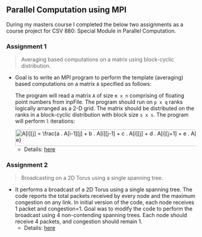 ## Parallel Computation using MPI

During my masters course I completed the below two assignments as a course project for CSV 880: Special Module in Parallel Computation.

### Assignment 1
> Averaging based computations on a matrix using block-cyclic distribution. 

- Goal is to write an MPI program to perform the template (averaging) based computations on a matrix `A` specified as follows:

	The program will read a matrix `A` of size `m x n` comprising of floating point numbers from inpFile. The program should run on `p x q` ranks logically arranged as a 2-D grid. The matrix should be distributed on the ranks in a block-cyclic distribution with block size `s x s`. The program will perform `l` iterations: 
	
	<img src="http://www.sciweavers.org/tex2img.php?eq=A%5Bi%5D%5Bj%5D%20%3D%20%20%5Cfrac%7Ba%20.%20A%5Bi-1%5D%5Bj%5D%20%2B%20b%20.%20A%5Bi%5D%5Bj-1%5D%20%2B%20c%20.%20A%5Bi%5D%5Bj%5D%20%2B%20d%20.%20A%5Bi%5D%5Bj%2B1%5D%20%2B%20e%20.%20A%5Bi%2B1%5D%5Bj%5D%20%7D%7Ba%20%2B%20b%20%2B%20c%20%2B%20d%20%2B%20e%7D%20&bc=White&fc=Black&im=jpg&fs=12&ff=arev&edit=0" align="center" border="0" alt="A[i][j] =  \frac{a . A[i-1][j] + b . A[i][j-1] + c . A[i][j] + d . A[i][j+1] + e . A[i+1][j] }{a + b + c + d + e} " width="640" height="44" />

	- Details: [here][Assignment1_doc]

### Assignment 2
> Broadcasting on a 2D Torus using a single spanning tree. 

- It performs a broadcast of a 2D Torus using a single spanning tree. The code reports the total packets received by every node and the maximum congestion on any link. In initial version of the code, each node receives 1 packet and congestion=1. Goal was to modify the code to perform the broadcast using 4 non-contending spanning trees. Each node should receive 4 packets, and congestion should remain 1.
	- Details: [here][Assignment2_doc]


[Assignment1_doc]: https://github.com/vijaydaultani/CSV880/blob/master/assignment%201/docs/Assignment1.pdf

[Assignment2_doc]: https://github.com/vijaydaultani/CSV880/blob/master/assignment%202/docs/Assignment2.pdf

[Equation_embedding]: http://www.sciweavers.org/tex2img.php?eq=A%5Bi%5D%5Bj%5D%20%3D%20%20%5Cfrac%7Ba%20.%20A%5Bi-1%5D%5Bj%5D%20%2B%20b%20.%20A%5Bi%5D%5Bj-1%5D%20%2B%20c%20.%20A%5Bi%5D%5Bj%5D%20%2B%20d%20.%20A%5Bi%5D%5Bj%2B1%5D%20%2B%20e%20.%20A%5Bi%2B1%5D%5Bj%5D%20%7D%7Ba%20%2B%20b%20%2B%20c%20%2B%20d%20%2B%20e%7D%20&bc=White&fc=Black&im=jpg&fs=12&ff=arev&edit=0

[Equation_website]: # (<img src="http://www.sciweavers.org/tex2img.php?eq=A%5Bi%5D%5Bj%5D%20%3D%20%20%5Cfrac%7Ba%20.%20A%5Bi-1%5D%5Bj%5D%20%2B%20b%20.%20A%5Bi%5D%5Bj-1%5D%20%2B%20c%20.%20A%5Bi%5D%5Bj%5D%20%2B%20d%20.%20A%5Bi%5D%5Bj%2B1%5D%20%2B%20e%20.%20A%5Bi%2B1%5D%5Bj%5D%20%7D%7Ba%20%2B%20b%20%2B%20c%20%2B%20d%20%2B%20e%7D%20&bc=White&fc=Black&im=jpg&fs=12&ff=arev&edit=0" align="center" border="0" alt="A[i][j] =  \frac{a . A[i-1][j] + b . A[i][j-1] + c . A[i][j] + d . A[i][j+1] + e . A[i+1][j] }{a + b + c + d + e} " width="640" height="44" />)
